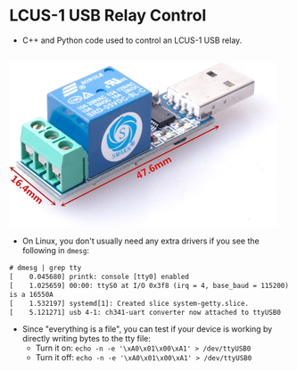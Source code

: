 # LCUS-1 USB Relay Control

* C++ and Python code used to control an LCUS-1 USB relay.
<br>
<img src="./assets/device.jpg" width="480" />

* On Linux, you don't usually need any extra drivers if you see the following in `dmesg`:

```
# dmesg | grep tty
[    0.045680] printk: console [tty0] enabled
[    1.025659] 00:00: ttyS0 at I/O 0x3f8 (irq = 4, base_baud = 115200) is a 16550A
[    1.532197] systemd[1]: Created slice system-getty.slice.
[    5.121271] usb 4-1: ch341-uart converter now attached to ttyUSB0
```

* Since "everything is a file", you can test if your device is working by directly writing bytes to the tty file: 
  * Turn it on: `echo -n -e '\xA0\x01\x00\xA1' > /dev/ttyUSB0`
  * Turn it off: `echo -n -e '\xA0\x01\x00\xA1' > /dev/ttyUSB0`
